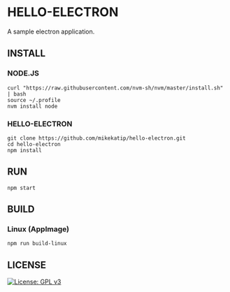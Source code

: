 # HELLO-ELECTRON

A sample electron application.

## INSTALL

### NODE.JS

```
curl "https://raw.githubusercontent.com/nvm-sh/nvm/master/install.sh"  | bash
source ~/.profile
nvm install node
```
### HELLO-ELECTRON

```
git clone https://github.com/mikekatip/hello-electron.git
cd hello-electron
npm install
```

## RUN

```
npm start
```

## BUILD

### Linux (AppImage)

```
npm run build-linux
```

## LICENSE

[![License: GPL v3](https://img.shields.io/badge/License-GPLv3-blue.svg)](https://www.gnu.org/licenses/gpl-3.0)

